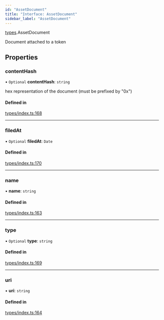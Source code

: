 ```yaml
---
id: "AssetDocument"
title: "Interface: AssetDocument"
sidebar_label: "AssetDocument"
---
```


[types](../../../modules/Types/Types.md).AssetDocument

Document attached to a token

## Properties

### contentHash

• `Optional` **contentHash**: `string`

hex representation of the document (must be prefixed by "0x")

#### Defined in

[types/index.ts:168](https://github.com/PolymeshAssociation/polymesh-sdk/blob/acc2284c/src/types/index.ts#L168)

___

### filedAt

• `Optional` **filedAt**: `Date`

#### Defined in

[types/index.ts:170](https://github.com/PolymeshAssociation/polymesh-sdk/blob/acc2284c/src/types/index.ts#L170)

___

### name

• **name**: `string`

#### Defined in

[types/index.ts:163](https://github.com/PolymeshAssociation/polymesh-sdk/blob/acc2284c/src/types/index.ts#L163)

___

### type

• `Optional` **type**: `string`

#### Defined in

[types/index.ts:169](https://github.com/PolymeshAssociation/polymesh-sdk/blob/acc2284c/src/types/index.ts#L169)

___

### uri

• **uri**: `string`

#### Defined in

[types/index.ts:164](https://github.com/PolymeshAssociation/polymesh-sdk/blob/acc2284c/src/types/index.ts#L164)
